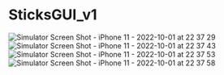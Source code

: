 # SticksGUI_v1
![Simulator Screen Shot - iPhone 11 - 2022-10-01 at 22 37 29](https://user-images.githubusercontent.com/77209692/193425579-e454faad-84c1-41a3-96cb-ff6f1bc18d4f.png)
![Simulator Screen Shot - iPhone 11 - 2022-10-01 at 22 37 43](https://user-images.githubusercontent.com/77209692/193425586-17303f94-1f85-45f5-9c76-0efaeef2364e.png)
![Simulator Screen Shot - iPhone 11 - 2022-10-01 at 22 37 53](https://user-images.githubusercontent.com/77209692/193425590-cada52c2-59fc-42b2-8feb-b8a976c09f1e.png)
![Simulator Screen Shot - iPhone 11 - 2022-10-01 at 22 37 58](https://user-images.githubusercontent.com/77209692/193425592-7f5e8ad1-3d6f-4812-b179-ea446f2c0eed.png)

